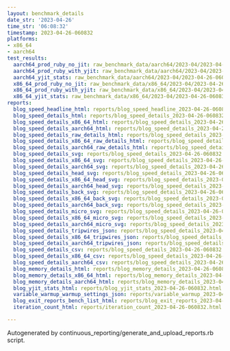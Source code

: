 ```yaml
---
layout: benchmark_details
date_str: '2023-04-26'
time_str: '06:08:32'
timestamp: 2023-04-26-060832
platforms:
- x86_64
- aarch64
test_results:
  aarch64_prod_ruby_no_jit: raw_benchmark_data/aarch64/2023-04/2023-04-26-060832_basic_benchmark_aarch64_prod_ruby_no_jit.json
  aarch64_prod_ruby_with_yjit: raw_benchmark_data/aarch64/2023-04/2023-04-26-060832_basic_benchmark_aarch64_prod_ruby_with_yjit.json
  aarch64_yjit_stats: raw_benchmark_data/aarch64/2023-04/2023-04-26-060832_basic_benchmark_aarch64_yjit_stats.json
  x86_64_prod_ruby_no_jit: raw_benchmark_data/x86_64/2023-04/2023-04-26-060832_basic_benchmark_x86_64_prod_ruby_no_jit.json
  x86_64_prod_ruby_with_yjit: raw_benchmark_data/x86_64/2023-04/2023-04-26-060832_basic_benchmark_x86_64_prod_ruby_with_yjit.json
  x86_64_yjit_stats: raw_benchmark_data/x86_64/2023-04/2023-04-26-060832_basic_benchmark_x86_64_yjit_stats.json
reports:
  blog_speed_headline_html: reports/blog_speed_headline_2023-04-26-060832.html
  blog_speed_details_html: reports/blog_speed_details_2023-04-26-060832.html
  blog_speed_details_x86_64_html: reports/blog_speed_details_2023-04-26-060832.x86_64.html
  blog_speed_details_aarch64_html: reports/blog_speed_details_2023-04-26-060832.aarch64.html
  blog_speed_details_raw_details_html: reports/blog_speed_details_2023-04-26-060832.raw_details.html
  blog_speed_details_x86_64_raw_details_html: reports/blog_speed_details_2023-04-26-060832.x86_64.raw_details.html
  blog_speed_details_aarch64_raw_details_html: reports/blog_speed_details_2023-04-26-060832.aarch64.raw_details.html
  blog_speed_details_svg: reports/blog_speed_details_2023-04-26-060832.svg
  blog_speed_details_x86_64_svg: reports/blog_speed_details_2023-04-26-060832.x86_64.svg
  blog_speed_details_aarch64_svg: reports/blog_speed_details_2023-04-26-060832.aarch64.svg
  blog_speed_details_head_svg: reports/blog_speed_details_2023-04-26-060832.head.svg
  blog_speed_details_x86_64_head_svg: reports/blog_speed_details_2023-04-26-060832.x86_64.head.svg
  blog_speed_details_aarch64_head_svg: reports/blog_speed_details_2023-04-26-060832.aarch64.head.svg
  blog_speed_details_back_svg: reports/blog_speed_details_2023-04-26-060832.back.svg
  blog_speed_details_x86_64_back_svg: reports/blog_speed_details_2023-04-26-060832.x86_64.back.svg
  blog_speed_details_aarch64_back_svg: reports/blog_speed_details_2023-04-26-060832.aarch64.back.svg
  blog_speed_details_micro_svg: reports/blog_speed_details_2023-04-26-060832.micro.svg
  blog_speed_details_x86_64_micro_svg: reports/blog_speed_details_2023-04-26-060832.x86_64.micro.svg
  blog_speed_details_aarch64_micro_svg: reports/blog_speed_details_2023-04-26-060832.aarch64.micro.svg
  blog_speed_details_tripwires_json: reports/blog_speed_details_2023-04-26-060832.tripwires.json
  blog_speed_details_x86_64_tripwires_json: reports/blog_speed_details_2023-04-26-060832.x86_64.tripwires.json
  blog_speed_details_aarch64_tripwires_json: reports/blog_speed_details_2023-04-26-060832.aarch64.tripwires.json
  blog_speed_details_csv: reports/blog_speed_details_2023-04-26-060832.csv
  blog_speed_details_x86_64_csv: reports/blog_speed_details_2023-04-26-060832.x86_64.csv
  blog_speed_details_aarch64_csv: reports/blog_speed_details_2023-04-26-060832.aarch64.csv
  blog_memory_details_html: reports/blog_memory_details_2023-04-26-060832.html
  blog_memory_details_x86_64_html: reports/blog_memory_details_2023-04-26-060832.x86_64.html
  blog_memory_details_aarch64_html: reports/blog_memory_details_2023-04-26-060832.aarch64.html
  blog_yjit_stats_html: reports/blog_yjit_stats_2023-04-26-060832.html
  variable_warmup_warmup_settings_json: reports/variable_warmup_2023-04-26-060832.warmup_settings.json
  blog_exit_reports_bench_list_html: reports/blog_exit_reports_2023-04-26-060832.bench_list.html
  iteration_count_html: reports/iteration_count_2023-04-26-060832.html

---
```

Autogenerated by continuous_reporting/generate_and_upload_reports.rb script.
